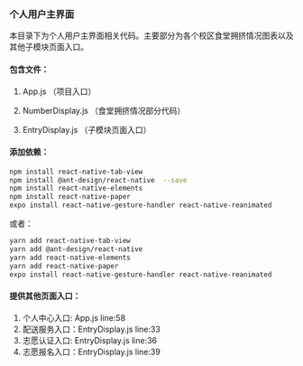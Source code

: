 ### 个人用户主界面

本目录下为个人用户主界面相关代码。主要部分为各个校区食堂拥挤情况图表以及其他子模块页面入口。

#### 包含文件：

1. App.js （项目入口）

2. NumberDisplay.js （食堂拥挤情况部分代码）

3. EntryDisplay.js （子模块页面入口）

#### 添加依赖：

```bash
npm install react-native-tab-view
npm install @ant-design/react-native  --save
npm install react-native-elements
npm install react-native-paper
expo install react-native-gesture-handler react-native-reanimated
```

或者：

```bash
yarn add react-native-tab-view
yarn add @ant-design/react-native
yarn add react-native-elements
yarn add react-native-paper
expo install react-native-gesture-handler react-native-reanimated
```

#### 提供其他页面入口：

1. 个人中心入口:  App.js line:58
2. 配送服务入口：EntryDisplay.js line:33
3. 志愿认证入口:  EntryDisplay.js line:36
4. 志愿报名入口：EntryDisplay.js line:39